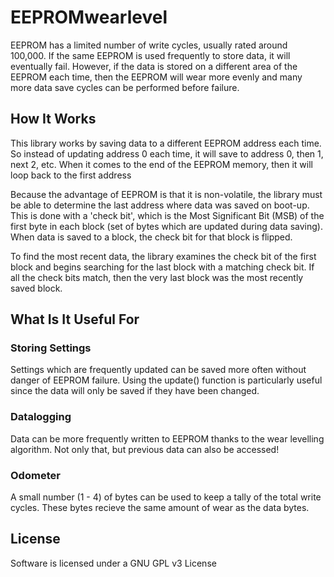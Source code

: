 # EEPROMwearlevel

EEPROM has a limited number of write cycles, usually rated around 100,000.  If the same EEPROM is used frequently to store data, it will eventually fail.  However, if the data is stored on a different area of the EEPROM each time, then the EEPROM will wear more evenly and many more data save cycles can be performed before failure.

## How It Works

This library works by saving data to a different EEPROM address each time.  So instead of updating address 0 each time, it will save to address 0, then 1, next 2, etc.  When it comes to the end of the EEPROM memory, then it will loop back to the first address

Because the advantage of EEPROM is that it is non-volatile, the library must be able to determine the last address where data was saved on boot-up.  This is done with a 'check bit', which is the Most Significant Bit (MSB) of the first byte in each block (set of bytes which are updated during data saving).  When data is saved to a block, the check bit for that block is flipped.

To find the most recent data, the library examines the check bit of the first block and begins searching for the last block with a matching check bit.  If all the check bits match, then the very last block was the most recently saved block.

## What Is It Useful For

### Storing Settings

Settings which are frequently updated can be saved more often without danger of EEPROM failure.  Using the update() function is particularly useful since the data will only be saved if they have been changed.

### Datalogging

Data can be more frequently written to EEPROM thanks to the wear levelling algorithm.  Not only that, but previous data can also be accessed!  

### Odometer

A small number (1 - 4) of bytes can be used to keep a tally of the total write cycles.  These bytes recieve the same amount of wear as the data bytes.

## License

Software is licensed under a GNU GPL v3 License
